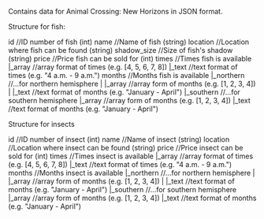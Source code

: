 Contains data for Animal Crossing: New Horizons in JSON format.

Structure for fish:

id                      //ID number of fish (int)
name                    //Name of fish (string)
location                //Location where fish can be found (string)
shadow_size             //Size of fish's shadow (string)
price                   //Price fish can be sold for (int)
times                   //Times fish is available
|_array                     //array format of times (e.g. [4, 5, 6, 7, 8])
|_text                      //text format of times (e.g. "4 a.m. - 9 a.m.")
months                  //Months fish is available
|_northern                  //...for northern hemisphere
|    |_array                    //array form of months (e.g. [1, 2, 3, 4])
|    |_text                     //text format of months (e.g. "January - April")
|_southern                  //...for southern hemisphere
     |_array                    //array form of months (e.g. [1, 2, 3, 4])
     |_text                     //text format of months (e.g. "January - April")


Structure for insects

id                      //ID number of insect (int)
name                    //Name of insect (string)
location                //Location where insect can be found (string)
price                   //Price insect can be sold for (int)
times                   //Times insect is available
|_array                     //array format of times (e.g. [4, 5, 6, 7, 8])
|_text                      //text format of times (e.g. "4 a.m. - 9 a.m.")
months                  //Months insect is available
|_northern                  //...for northern hemisphere
|    |_array                    //array form of months (e.g. [1, 2, 3, 4])
|    |_text                     //text format of months (e.g. "January - April")
|_southern                  //...for southern hemisphere
     |_array                    //array form of months (e.g. [1, 2, 3, 4])
     |_text                     //text format of months (e.g. "January - April")